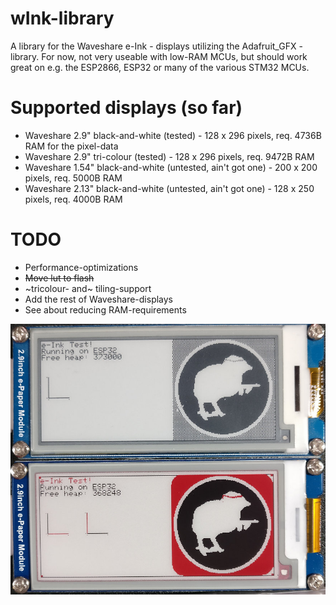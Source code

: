 # wInk-library
A library for the Waveshare e-Ink - displays utilizing the Adafruit_GFX - library. For now, not very useable with low-RAM MCUs, but should work great on e.g. the ESP2866, ESP32 or many of the various STM32 MCUs.

# Supported displays (so far)
* Waveshare 2.9" black-and-white (tested) - 128 x 296 pixels, req. 4736B RAM for the pixel-data
* Waveshare 2.9" tri-colour (tested) - 128 x 296 pixels, req. 9472B RAM
* Waveshare 1.54" black-and-white (untested, ain't got one) - 200 x 200 pixels, req. 5000B RAM
* Waveshare 2.13" black-and-white (untested, ain't got one) - 128 x 250 pixels, req. 4000B RAM

# TODO
* Performance-optimizations
* ~~Move lut to flash~~
* ~tricolour- and~ tiling-support
* Add the rest of Waveshare-displays
* See about reducing RAM-requirements

![Two e-Ink-displays](/img/Wink.jpg)
